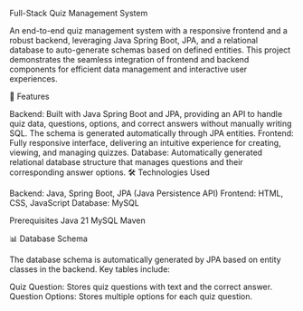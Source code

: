 Full-Stack Quiz Management System

An end-to-end quiz management system with a responsive frontend and a robust backend, leveraging Java Spring Boot, JPA, and a relational database to auto-generate schemas based on defined entities. This project demonstrates the seamless integration of frontend and backend components for efficient data management and interactive user experiences.

🚀 Features

Backend: Built with Java Spring Boot and JPA, providing an API to handle quiz data, questions, options, and correct answers without manually writing SQL. The schema is generated automatically through JPA entities.
Frontend: Fully responsive interface, delivering an intuitive experience for creating, viewing, and managing quizzes.
Database: Automatically generated relational database structure that manages questions and their corresponding answer options.
🛠️ Technologies Used

Backend: Java, Spring Boot, JPA (Java Persistence API)
Frontend: HTML, CSS, JavaScript
Database: MySQL

Prerequisites
Java 21
MySQL
Maven

📊 Database Schema

The database schema is automatically generated by JPA based on entity classes in the backend. Key tables include:

Quiz Question: Stores quiz questions with text and the correct answer.
Question Options: Stores multiple options for each quiz question.
